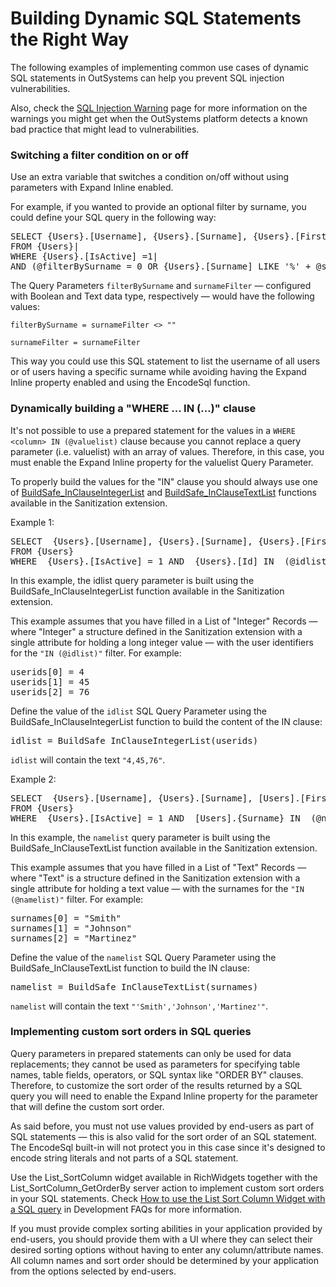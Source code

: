 # Building Dynamic SQL Statements the Right Way

The following examples of implementing common use cases of dynamic SQL statements in OutSystems can help you prevent SQL injection vulnerabilities.

Also, check the [SQL Injection Warning](https://success.outsystems.com/Documentation/11/Reference/Errors_and_Warnings/Warnings/SQL_Injection_Warning) page for more information on the warnings you might get when the OutSystems platform detects a known bad practice that might lead to vulnerabilities.

### Switching a filter condition on or off

Use an extra variable that switches a condition on/off without using parameters with Expand Inline enabled.

For example, if you wanted to provide an optional filter by surname, you could define your SQL query in the following way:

<pre function="syntax.sql">
SELECT {Users}.[Username], {Users}.[Surname], {Users}.[Firstname]|
FROM {Users}|
WHERE {Users}.[IsActive] =1|
AND (@filterBySurname = 0 OR {Users}.[Surname] LIKE '%' + @surnameFilter +'%')|
</pre>

The Query Parameters `filterBySurname` and `surnameFilter` — configured with Boolean and Text data type, respectively — would have the following values:

`filterBySurname = surnameFilter <> ""`

`surnameFilter = surnameFilter`

This way you could use this SQL statement to list the username of all users or of users having a specific surname while avoiding having the Expand Inline property enabled and using the EncodeSql function.

### Dynamically building a "WHERE ... IN (...)" clause

It's not possible to use a prepared statement for the values in a `WHERE <column> IN (@valuelist)` clause because you cannot replace a query parameter (i.e. valuelist) with an array of values. Therefore, in this case, you must enable the Expand Inline property for the valuelist Query Parameter.

To properly build the values for the "IN" clause you should always use one of [BuildSafe_InClauseIntegerList](https://success.outsystems.com/Documentation/11/Reference/OutSystems_APIs/Sanitization_API#BuildSafe_InClauseIntegerList) and [BuildSafe_InClauseTextList](https://success.outsystems.com/Documentation/11/Reference/OutSystems_APIs/Sanitization_API#BuildSafe_InClauseTextList) functions available in the Sanitization extension.

Example 1:

<pre function="syntax.sql">
SELECT  {Users}.[Username], {Users}.[Surname], {Users}.[Firstname]
FROM {Users}                                                       
WHERE  {Users}.[IsActive] = 1 AND  {Users}.[Id] IN  (@idlist)      
</pre>

In this example, the idlist query parameter is built using the BuildSafe_InClauseIntegerList function available in the Sanitization extension.

This example assumes that you have filled in a List of "Integer" Records — where "Integer" a structure defined in the Sanitization extension with a single attribute for holding a long integer value — with the user identifiers for the `"IN (@idlist)"` filter. For example:

<pre>
userids[0] = 4
userids[1] = 45
userids[2] = 76
</pre>

Define the value of the `idlist` SQL Query Parameter using the BuildSafe_InClauseIntegerList function to build the content of the IN clause:

<pre>idlist = BuildSafe_InClauseIntegerList(userids)</pre>

`idlist` will contain the text `"4,45,76"`.

Example 2:

<pre function="syntax.sql">
SELECT  {Users}.[Username], {Users}.[Surname], [Users].[Firstname]
FROM {Users}                                                         
WHERE  {Users}.[IsActive] = 1 AND  [Users].{Surname} IN  (@namelist) 
</pre>

In this example, the `namelist` query parameter is built using the BuildSafe_InClauseTextList function available in the Sanitization extension.

This example assumes that you have filled in a List of "Text" Records — where "Text" is a structure defined in the Sanitization extension with a single attribute for holding a text value — with the surnames for the `"IN (@namelist)"` filter. For example:

<pre>surnames[0] = "Smith"
surnames[1] = "Johnson"
surnames[2] = "Martinez"</pre>

Define the value of the `namelist` SQL Query Parameter using the BuildSafe_InClauseTextList function to build the IN clause:

<pre>namelist = BuildSafe_InClauseTextList(surnames)</pre>

`namelist` will contain the text `"'Smith','Johnson','Martinez'"`.

### Implementing custom sort orders in SQL queries

Query parameters in prepared statements can only be used for data replacements; they cannot be used as parameters for specifying table names, table fields, operators, or SQL syntax like "ORDER BY" clauses. Therefore, to customize the sort order of the results returned by a SQL query you will need to enable the Expand Inline property for the parameter that will define the custom sort order.

As said before, you must not use values provided by end-users as part of SQL statements — this is also valid for the sort order of an SQL statement. The EncodeSql built-in will not protect you in this case since it's designed to encode string literals and not parts of a SQL statement.

Use the List_SortColumn widget available in RichWidgets together with the List_SortColumn_GetOrderBy server action to implement custom sort orders in your SQL statements. Check [How to use the List Sort Column Widget with a SQL query](https://success.outsystems.com/Documentation/How-to_Guides/How_to_use_the_List_Sort_Column_Widget_with_a_SQL_query) in Development FAQs for more information.

If you must provide complex sorting abilities in your application provided by end-users, you should provide them with a UI where they can select their desired sorting options without having to enter any column/attribute names. All column names and sort order should be determined by your application from the options selected by end-users.

